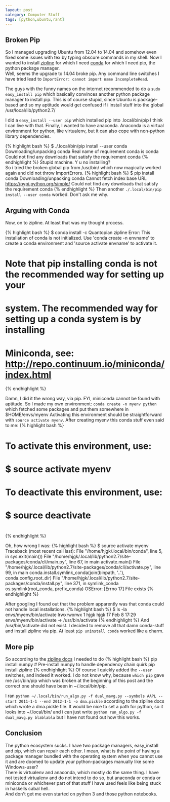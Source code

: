 ```yaml
---
layout: post
category: Computer Stuff
tags: [python,ubuntu,rant]
---
```

## Broken Pip
So I managed upgrading Ubuntu from 12.04 to 14.04 and somehow even fixed some issues with tex by typing obscure commands in my shell.
Now I wanted to install [zipline](https://github.com/quantopian/zipline) for which I need [conda](http://continuum.io/downloads) for which I need pip, the python package manager.  
Well, seems the upgrade to 14.04 broke pip.
Any command line switches I have tried lead to ``ImportError: cannot import name IncompleteRead``.

The guys with the funny names on the internet recommended to do a ``sudo easy_install pip`` which basically convinces another python package manager to install pip.
This is of course stupid, since Ubuntu is package-based and so my aptitude would get confused if i install stuff into the global /usr/local/lib/python2.7/

I did a ``easy_install --user pip`` which installed pip into .local/bin/pip I think I can live with that.
Finally, I wanted to have anaconda. Anaconda is a virtual environment for python, like virtualenv, but it can also cope with non-python library dependencies.

{% highlight bash %}
$ ./.local/bin/pip install --user conda
Downloading/unpacking conda
  Real name of requirement conda is conda
  Could not find any downloads that satisfy the requirement conda
{% endhighlight %}
Stupid machine. Y u no installing?  
So i tried the broken global pip from /usr/bin/ which now magically worked again and did not throw ImportErrors.
{% highlight bash %}
$ pip install conda
Downloading/unpacking conda
  Cannot fetch index base URL https://pypi.python.org/simple/
  Could not find any downloads that satisfy the requirement conda
{% endhighlight %}
Then another ``./.local/bin/pip install --user conda`` worked.
Don't ask me why.

## Arguing with Conda
Now, on to zipline.
At least that was my thought process.

{% highlight bash %}
$ conda install -c Quantopian zipline
Error: This installation of conda is not initialized. Use 'conda create -n
envname' to create a conda environment and 'source activate envname' to
activate it.

# Note that pip installing conda is not the recommended way for setting up your
# system.  The recommended way for setting up a conda system is by installing
# Miniconda, see: http://repo.continuum.io/miniconda/index.html
{% endhighlight %}

Damn, I did it the wrong way, via pip. FYI, miniconda cannot be found with aptitude.
So I made my own environment: ``conda create -n myenv python`` which fetched some packages and put them somewhere in $HOME/envs/myenv
Activating this environment should be straightforward with ``source activate myenv``.
After creating myenv this conda stuff even said to me:
{% highlight bash %}
# To activate this environment, use:
# $ source activate myenv
#
# To deactivate this environment, use:
# $ source deactivate
#
{% endhighlight %}

Oh, how wrong I was:
{% highlight bash %}
$ source activate myenv
Traceback (most recent call last):
  File "/home/hjgk/.local/bin/conda", line 5, in <module>
    sys.exit(main())
  File "/home/hjgk/.local/lib/python2.7/site-packages/conda/cli/main.py", line 67, in main
    activate.main()
  File "/home/hjgk/.local/lib/python2.7/site-packages/conda/cli/activate.py", line 99, in main
    conda.install.symlink_conda(join(binpath, '..'), conda.config.root_dir)
  File "/home/hjgk/.local/lib/python2.7/site-packages/conda/install.py", line 371, in symlink_conda
    os.symlink(root_conda, prefix_conda)
OSError: [Errno 17] File exists
{% endhighlight %}

After googling I found out that the problem apparently was that conda could not handle local installations.
{% highlight bash %}
$ ls -la envs/myenv/bin/activate 
lrwxrwxrwx 1 hjgk hjgk 17 Feb  8 17:29 envs/myenv/bin/activate -> /usr/bin/activate
{% endhighlight %}
And /usr/bin/activate did not exist.
I decided to remove all that damn conda-stuff and install zipline via pip.
At least ``pip uninstall conda`` worked like a charm.

## More pip
So according to the [zipline docs](https://github.com/quantopian/zipline) I needed to do
{% highlight bash %}
pip install numpy   # Pre-install numpy to handle dependency chain quirk
pip install zipline
{% endhighlight %}
Of course I quickly added the ``--user`` switches, and indeed it worked.
I do not know why, because ``which pip`` gave me /usr/bin/pip which was broken at the beginning of this post and the correct one should have been in ~/.local/bin/pip.

I ran ``python ~/.local/bin/run_algo.py -f dual_mavg.py --symbols AAPL --start 2011-1-1 --end 2012-1-1 -o dma.pickle`` according to the zipline docs which wrote a dma.pickle file.
It would be nice to set a path for python, so it looks into ~/.local/bin/ and i can just write ``python run_algo.py -f dual_mavg.py blablabla`` but I have not found out how this works.

## Conclusion
The python ecosystem sucks. I have two package managers, easy_install and pip, which can repair each other.
I mean, what is the point of having a package manager bundled with the operating system when you cannot use it and are doomed to update your python-packages manually like some Windows-user?  
There is virtualenv and anaconda, which mostly do the same thing.
I have not tested virtualenv and do not intend to do so, but anaconda or conda or miniconda or whichever part of that stuff I have used feels like being stuck in haskells cabal hell.  
And don't get me even started on python 3 and those python notebooks.
